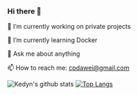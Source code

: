 ### Hi there 👋

<!--
**greentea524/greentea524** is a ✨ _special_ ✨ repository because its `README.md` (this file) appears on your GitHub profile.

Here are some ideas to get you started:
- 👯 I’m looking to collaborate on ...
- 🤔 I’m looking for help with ...
- 😄 Pronouns: ...
- ⚡ Fun fact: ...
-->

🔭 I’m currently working on private projects

🌱 I’m currently learning Docker

💬 Ask me about anything

📫 How to reach me: cpdawei@gmail.com

![Kedyn's github stats](https://github-readme-stats.vercel.app/api?username=greentea524&count_private=true)
[![Top Langs](https://github-readme-stats.vercel.app/api/top-langs/?username=greentea524&layout=compact)](https://github.com/anuraghazra/github-readme-stats)

